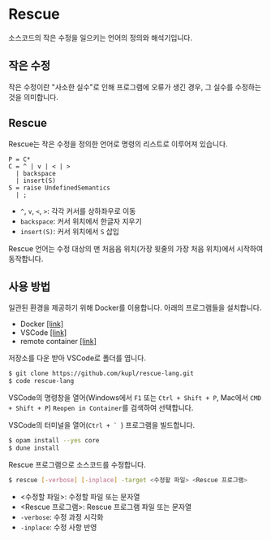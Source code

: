 # Rescue

소스코드의 작은 수정을 일으키는 언어의 정의와 해석기입니다.

## 작은 수정
작은 수정이란 "사소한 실수"로 인해 프로그램에 오류가 생긴 경우, 그 실수를 수정하는 것을 의미합니다.

## Rescue
Rescue는 작은 수정을 정의한 언어로 명령의 리스트로 이루어져 있습니다.
```
P = C*
C = ^ | v | < | >
  | backspace
  | insert(S)
S = raise UndefinedSemantics
  | ;
```
* `^`, `v`, `<`, `>`: 각각 커서를 상하좌우로 이동
* `backspace`: 커서 위치에서 한글자 지우기
* `insert(S)`: 커서 위치에서 `S` 삽입

Rescue 언어는 수정 대상의 맨 처음음 위치(가장 윗줄의 가장 처음 위치)에서 시작하여 동작합니다.

## 사용 방법
일관된 환경을 제공하기 위해 Docker를 이용합니다.
아래의 프로그램들을 설치합니다.
* Docker [[link]](https://docs.docker.com/desktop/)
* VSCode [[link]](https://code.visualstudio.com/download)
* remote container [[link]](https://marketplace.visualstudio.com/items?itemName=ms-vscode-remote.remote-containers)

저장소를 다운 받아 VSCode로 폴더를 엽니다.
```sh
$ git clone https://github.com/kupl/rescue-lang.git
$ code rescue-lang
```

VSCode의 명령창을 열어(Windows에서 `F1` 또는 `Ctrl + Shift + P`, Mac에서 `CMD + Shift + P`) `Reopen in Container`를 검색하여 선택합니다.

VSCode의 터미널을 열어(``Ctrl + ` ``) 프로그램을 빌드합니다.
```sh
$ opam install --yes core
$ dune install
```

Rescue 프로그램으로 소스코드를 수정합니다.
```sh
$ rescue [-verbose] [-inplace] -target <수정할 파일> <Rescue 프로그램>
```
* <수정할 파일>: 수정할 파일 또는 문자열
* <Rescue 프로그램>: Rescue 프로그램 파일 또는 문자열
* `-verbose`: 수정 과정 시각화
* `-inplace`: 수정 사항 반영

